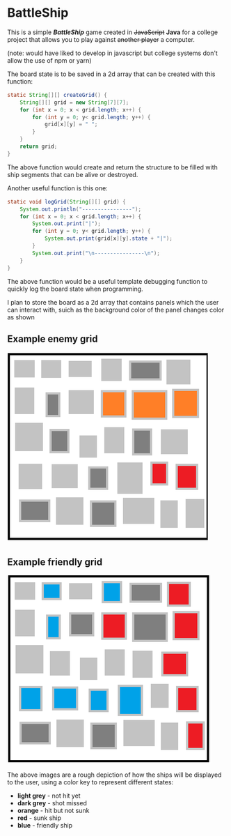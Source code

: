 # BattleShip

This is a simple **_BattleShip_** game created in ~~JavaScript~~ **Java** for a college project that allows you to play against ~~another player~~ a computer.

(note: would have liked to develop in javascript but college systems don't allow the use of npm or yarn)


The board state is to be saved in a 2d array that can be created with this function:
```java
static String[][] createGrid() {
	String[][] grid = new String[7][7];
	for (int x = 0; x < grid.length; x++) {
		for (int y = 0; y< grid.length; y++) {
			grid[x][y] = " ";
		}
	}		
	return grid;
}
```
The above function would create and return the structure to be filled with ship segments that can be alive or destroyed.

Another useful function is this one:
```java
static void logGrid(String[][] grid) {
	System.out.println("----------------");
	for (int x = 0; x < grid.length; x++) {
		System.out.print("|");
		for (int y = 0; y< grid.length; y++) {
			System.out.print(grid[x][y].state + "|");
		}
		System.out.print("\n----------------\n");
	}
}
```
The above function would be a useful template debugging function to quickly log the board state when programming.

I plan to store the board as a 2d array that contains panels which the user can interact with, suich as the background color of the panel changes color as shown

## Example enemy grid
![Example enemy grid](./Images/example_enemy_grid.png "Enemy Grid")

## Example friendly grid
![Example friendly grid](./Images/example_friendly_grid.png "Friendly Grid")

The above images are a rough depiction of how the ships will be displayed to the user, using a color key to represent different states:

- **light grey** - not hit yet
- **dark grey** - shot missed
- **orange** - hit but not sunk
- **red** - sunk ship
- **blue** - friendly ship

